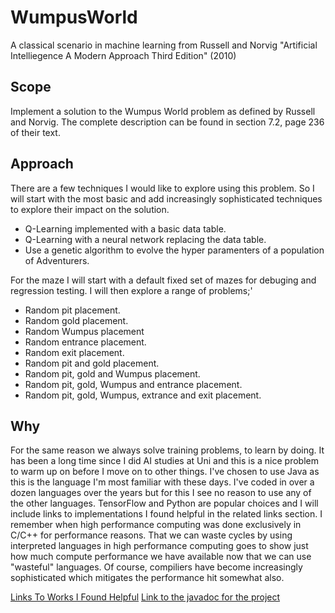 # WumpusWorld
A classical scenario in machine learning from Russell and Norvig "Artificial Intelliegence A Modern Approach Third Edition" (2010)

## Scope
Implement a solution to the Wumpus World problem as defined by Russell and Norvig. The complete description can be found in section 7.2,
page 236 of their text.

## Approach 
There are a few techniques I would like to explore using this problem. So I will start with the most basic and add increasingly
sophisticated techniques to explore their impact on the solution.
- Q-Learning implemented with a basic data table.
- Q-Learning with a neural network replacing the data table.
- Use a genetic algorithm to evolve the hyper paramenters of a population of Adventurers.

For the maze I will start with a default fixed set of mazes for debuging and regression testing. I will then explore a range of problems;'
- Random pit placement.
- Random gold placement.
- Random Wumpus placement
- Random entrance placement.
- Random exit placement.
- Random pit and gold placement.
- Random pit, gold and Wumpus placement.
- Random pit, gold, Wumpus and entrance placement.
- Random pit, gold, Wumpus, extrance and exit placement.

## Why
For the same reason we always solve training problems, to learn by doing. It has been a long time since I did AI studies at Uni and this
is a nice problem to warm up on before I move on to other things. I've chosen to use Java as this is the language I'm most familiar with
these days. I've coded in over a dozen languages over the years but for this I see no reason to use any of the other languages. TensorFlow
and Python are popular choices and I will include links to implementations I found helpful in the related links section. 
I remember when high performance computing was done exclusively in C/C++ for performance reasons. That we can waste cycles by using
interpreted languages in high performance computing goes to show just how much compute performance we have available now that we can
use "wasteful" languages. Of course, compiliers have become increasingly sophisticated which mitigates the performance hit somewhat also.


[Links To Works I Found Helpful](https://github.com/rburgmann/WumpusWorld/wiki/Useful-Links) 
[Link to the javadoc for the project](https://rburgmann.github.io/WumpusWorld/)
